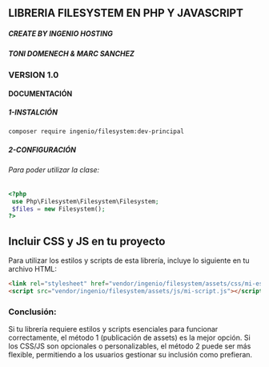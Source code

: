 ## LIBRERIA FILESYSTEM EN PHP Y JAVASCRIPT
##### CREATE BY INGENIO HOSTING
##### TONI DOMENECH & MARC SANCHEZ
### VERSION 1.0

#### DOCUMENTACIÓN
##### 1-INSTALCIÓN
```sh
composer require ingenio/filesystem:dev-principal
```
##### 2-CONFIGURACIÓN
###### Para poder utilizar la clase:

```php
<?php
 use Php\Filesystem\Filesystem\Filesystem;
 $files = new Filesystem();
?>
```

## Incluir CSS y JS en tu proyecto

Para utilizar los estilos y scripts de esta librería, incluye lo siguiente en tu archivo HTML:

```html
<link rel="stylesheet" href="vendor/ingenio/filesystem/assets/css/mi-estilo.css">
<script src="vendor/ingenio/filesystem/assets/js/mi-script.js"></script>

```


### Conclusión:
Si tu librería requiere estilos y scripts esenciales para funcionar correctamente, el método 1 (publicación de assets) es la mejor opción. Si los CSS/JS son opcionales o personalizables, el método 2 puede ser más flexible, permitiendo a los usuarios gestionar su inclusión como prefieran.

